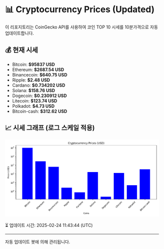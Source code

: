 
# 📊 Cryptocurrency Prices (Updated)

이 리포지토리는 CoinGecko API를 사용하여 코인 TOP 10 시세를 10분가격으로 자동 업데이트합니다.

## 💰 현재 시세
- Bitcoin: **$95837 USD**
- Ethereum: **$2687.54 USD**
- Binancecoin: **$640.75 USD**
- Ripple: **$2.48 USD**
- Cardano: **$0.734202 USD**
- Solana: **$158.76 USD**
- Dogecoin: **$0.230912 USD**
- Litecoin: **$123.74 USD**
- Polkadot: **$4.73 USD**
- Bitcoin-cash: **$312.62 USD**

## 📈 시세 그래프 (로그 스케일 적용)
![Crypto Prices](crypto_prices.png)

⏳ 업데이트 시간: 2025-02-24 11:43:44 (UTC)

---
자동 업데이트 봇에 의해 관리됩니다.
